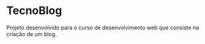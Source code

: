 # TecnoBlog
Projeto desenvolvido para o curso de desenvolvimento web que consiste na criação de um blog.
